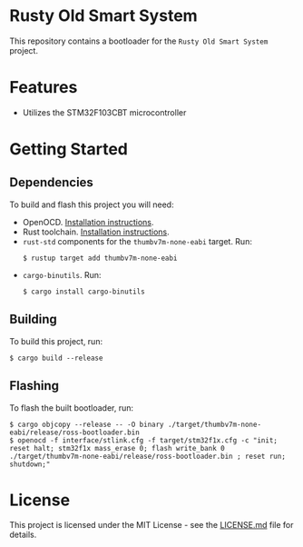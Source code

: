 # Rusty Old Smart System
This repository contains a bootloader for the `Rusty Old Smart System` project. 

# Features
- Utilizes the STM32F103CBT microcontroller

# Getting Started

## Dependencies
To build and flash this project you will need:

- OpenOCD. [Installation instructions](http://openocd.org/getting-openocd/).
- Rust toolchain. [Installation instructions](https://www.rust-lang.org/learn/get-started).
- `rust-std` components for the `thumbv7m-none-eabi` target. Run:
    ```
    $ rustup target add thumbv7m-none-eabi
    ```
- `cargo-binutils`. Run:
    ```
    $ cargo install cargo-binutils
    ```

## Building
To build this project, run:
```
$ cargo build --release
```

## Flashing
To flash the built bootloader, run:
```
$ cargo objcopy --release -- -O binary ./target/thumbv7m-none-eabi/release/ross-bootloader.bin
$ openocd -f interface/stlink.cfg -f target/stm32f1x.cfg -c "init; reset halt; stm32f1x mass_erase 0; flash write_bank 0 ./target/thumbv7m-none-eabi/release/ross-bootloader.bin ; reset run; shutdown;"
```

# License
This project is licensed under the MIT License - see the [LICENSE.md](LICENSE.md) file for details.
